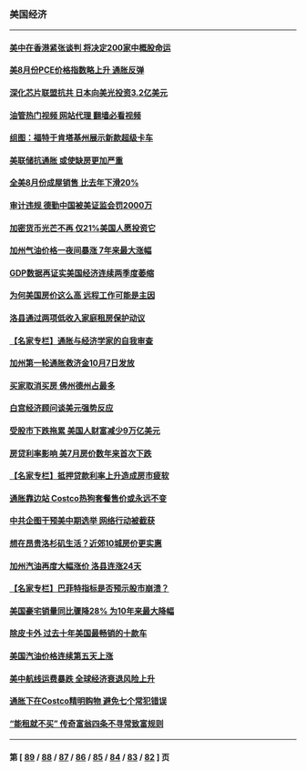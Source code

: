 ### 美国经济
---
#### [美中在香港紧张谈判 将决定200家中概股命运](../../pages/ncid1078158/n13834602.md?10010445) 
#### [美8月份PCE价格指数略上升 通胀反弹](../../pages/ncid1078158/n13836319.md?10010445) 
#### [深化芯片联盟抗共 日本向美光投资3.2亿美元](../../pages/ncid1078158/n13836337.md?10010445) 
#### [油管热门视频 网站代理 翻墙必看视频](http://209.222.30.114:81/youtube.html?10010445)
#### [组图：福特于肯塔基州展示新款超级卡车](../../pages/ncid1078158/n13835323.md?10010445) 
#### [美联储抗通胀 或使缺房更加严重](../../pages/ncid1078158/n13835866.md?10010445) 
#### [全美8月份成屋销售 比去年下滑20%](../../pages/ncid1078158/n13835835.md?10010445) 
#### [审计违规 德勤中国被美证监会罚2000万](../../pages/ncid1078158/n13835766.md?10010445) 
#### [加密货币光芒不再 仅21%美国人愿投资它](../../pages/ncid1078158/n13835696.md?10010445) 
#### [加州气油价格一夜间暴涨 7年来最大涨幅](../../pages/ncid1078158/n13835638.md?10010445) 
#### [GDP数据再证实美国经济连续两季度萎缩](../../pages/ncid1078158/n13835544.md?10010445) 
#### [为何美国房价这么高 远程工作可能是主因](../../pages/ncid1078158/n13834858.md?10010445) 
#### [洛县通过两项低收入家庭租房保护动议](../../pages/ncid1078158/n13834780.md?10010445) 
#### [【名家专栏】通胀与经济学家的自我审查](../../pages/ncid1078158/n13834612.md?10010445) 
#### [加州第一轮通胀救济金10月7日发放](../../pages/ncid1078158/n13834760.md?10010445) 
#### [买家取消买房 佛州德州占最多](../../pages/ncid1078158/n13834755.md?10010445) 
#### [白宫经济顾问谈美元强势反应](../../pages/ncid1078158/n13834537.md?10010445) 
#### [受股市下跌拖累 美国人财富减少9万亿美元](../../pages/ncid1078158/n13834006.md?10010445) 
#### [房贷利率影响 美7月房价数年来首次下跌](../../pages/ncid1078158/n13833973.md?10010445) 
#### [【名家专栏】抵押贷款利率上升造成房市疲软](../../pages/ncid1078158/n13833781.md?10010445) 
#### [通胀靠边站 Costco热狗套餐售价或永远不变](../../pages/ncid1078158/n13833436.md?10010445) 
#### [中共企图干预美中期选举 网络行动被截获](../../pages/ncid1078158/n13833877.md?10010445) 
#### [想在昂贵洛杉矶生活？近郊10城房价更实惠](../../pages/ncid1078158/n13833480.md?10010445) 
#### [加州汽油再度大幅涨价 洛县连涨24天](../../pages/ncid1078158/n13833322.md?10010445) 
#### [【名家专栏】巴菲特指标是否预示股市崩溃？](../../pages/ncid1078158/n13833006.md?10010445) 
#### [美国豪宅销量同比骤降28% 为10年来最大降幅](../../pages/ncid1078158/n13832678.md?10010445) 
#### [除皮卡外 过去十年美国最畅销的十款车](../../pages/ncid1078158/n13817415.md?10010445) 
#### [美国汽油价格连续第五天上涨](../../pages/ncid1078158/n13832514.md?10010445) 
#### [美中航线运费暴跌 全球经济衰退风险上升](../../pages/ncid1078158/n13832474.md?10010445) 
#### [通胀下在Costco精明购物 避免七个常犯错误](../../pages/ncid1078158/n13828547.md?10010445) 
#### [“能租就不买” 传奇富翁四条不寻常致富规则](../../pages/ncid1078158/n13830882.md?10010445) 

---
#### 第 [ [89](./89.md?10010445) / [88](./88.md?10010445) / [87](./87.md?10010445) / [86](./86.md?10010445) / [85](./85.md?10010445) / [84](./84.md?10010445) / [83](./83.md?10010445) / [82](./82.md?10010445) ] 页
